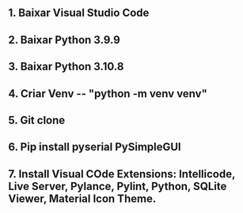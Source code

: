 ## 1. Baixar Visual Studio Code
## 2. Baixar Python 3.9.9
## 3. Baixar Python 3.10.8
## 4. Criar Venv -- "python -m venv venv"
## 5. Git clone 
## 6. Pip install pyserial PySimpleGUI
## 7. Install Visual COde Extensions: Intellicode, Live Server, Pylance, Pylint, Python, SQLite Viewer, Material Icon Theme.
